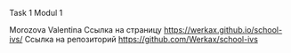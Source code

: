 Task 1 Modul 1

Morozova Valentina
Ссылка на страницу https://werkax.github.io/school-ivs/
Ссылка на репозиторий https://github.com/Werkax/school-ivs